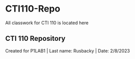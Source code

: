 # CTI110-Repo
All classwork for CTI 110 is located here
## CTI 110 Repository
Created for P1LAB1 |
Last name: Rusbacky |
Date: 2/8/2023
